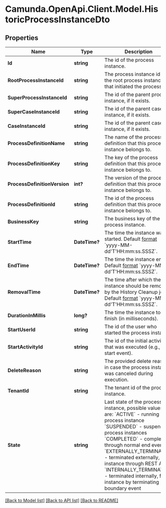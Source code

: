 # Camunda.OpenApi.Client.Model.HistoricProcessInstanceDto

## Properties

Name | Type | Description | Notes
------------ | ------------- | ------------- | -------------
**Id** | **string** | The id of the process instance. | [optional] 
**RootProcessInstanceId** | **string** | The process instance id of the root process instance that initiated the process. | [optional] 
**SuperProcessInstanceId** | **string** | The id of the parent process instance, if it exists. | [optional] 
**SuperCaseInstanceId** | **string** | The id of the parent case instance, if it exists. | [optional] 
**CaseInstanceId** | **string** | The id of the parent case instance, if it exists. | [optional] 
**ProcessDefinitionName** | **string** | The name of the process definition that this process instance belongs to. | [optional] 
**ProcessDefinitionKey** | **string** | The key of the process definition that this process instance belongs to. | [optional] 
**ProcessDefinitionVersion** | **int?** | The version of the process definition that this process instance belongs to. | [optional] 
**ProcessDefinitionId** | **string** | The id of the process definition that this process instance belongs to. | [optional] 
**BusinessKey** | **string** | The business key of the process instance. | [optional] 
**StartTime** | **DateTime?** | The time the instance was started. Default [format](https://docs.camunda.org/manual/7.21/reference/rest/overview/date-format/) &#x60;yyyy-MM-dd&#39;T&#39;HH:mm:ss.SSSZ&#x60;. | [optional] 
**EndTime** | **DateTime?** | The time the instance ended. Default [format](https://docs.camunda.org/manual/7.21/reference/rest/overview/date-format/) &#x60;yyyy-MM-dd&#39;T&#39;HH:mm:ss.SSSZ&#x60;. | [optional] 
**RemovalTime** | **DateTime?** | The time after which the instance should be removed by the History Cleanup job. Default [format](https://docs.camunda.org/manual/7.21/reference/rest/overview/date-format/) &#x60;yyyy-MM-dd&#39;T&#39;HH:mm:ss.SSSZ&#x60;. | [optional] 
**DurationInMillis** | **long?** | The time the instance took to finish (in milliseconds). | [optional] 
**StartUserId** | **string** | The id of the user who started the process instance. | [optional] 
**StartActivityId** | **string** | The id of the initial activity that was executed (e.g., a start event). | [optional] 
**DeleteReason** | **string** | The provided delete reason in case the process instance was canceled during execution. | [optional] 
**TenantId** | **string** | The tenant id of the process instance. | [optional] 
**State** | **string** | Last state of the process instance, possible values are:  &#x60;ACTIVE&#x60; - running process instance  &#x60;SUSPENDED&#x60; - suspended process instances  &#x60;COMPLETED&#x60; - completed through normal end event  &#x60;EXTERNALLY_TERMINATED&#x60; - terminated externally, for instance through REST API  &#x60;INTERNALLY_TERMINATED&#x60; - terminated internally, for instance by terminating boundary event | [optional] 

[[Back to Model list]](../README.md#documentation-for-models) [[Back to API list]](../README.md#documentation-for-api-endpoints) [[Back to README]](../README.md)

